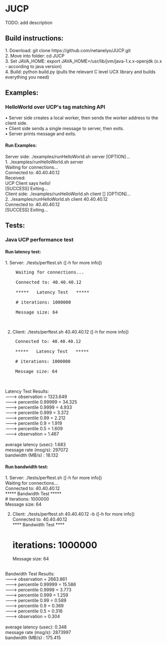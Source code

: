 <h1>JUCP</h1>

TODO: add description

<h2>Build instructions:</h2>
1. Download: git clone https://github.com/netanelyo/JUCP.git</br>
2. Move into folder: cd JUCP</br>
3. Set JAVA_HOME: export JAVA_HOME=/usr/lib/jvm/java-1.x.x-openjdk (x.x - according to java version)</br>
4. Build: python build.py (pulls the relevant C level UCX library and builds everything you need)</br>

<h2>Examples:</h2>
<h3>HelloWorld over UCP's tag matching API</h3>
&bull; Server side creates a local worker, then sends the worker address to the client side.</br>
&bull; Client side sends a single message to server, then exits.</br>
&bull; Server prints message and exits.</br>

<h4>Run Examples:</h4>
Server side: ./examples/runHelloWorld.sh server [OPTION]...</br>
1. ./examples/runHelloWorld.sh server</br>
	Waiting for connections...</br>
	Connected to: 40.40.40.12</br>
	Received:</br>
	UCP Client says hello!</br>
	[SUCCESS] Exiting...</br>
Client side: ./examples/runHelloWorld.sh client [<Host_IP_address>] [OPTION]...</br>
2. ./examples/runHelloWorld.sh client 40.40.40.12</br>
	Connected to: 40.40.40.12</br>
	[SUCCESS] Exiting...</br>

<h2>Tests:</h2>
<h3>Java UCP performance test</h3>
<h4>Run latency test:</h4>
1. Server: ./tests/perftest.sh ([-h for more info])</br>
	<pre>
	Waiting for connections...</br>
	Connected to: 40.40.40.12</br>
	*****   Latency Test   *****</br>
	# iterations: 1000000</br>
	Message size: 64</br>
	</pre>

2. Client: ./tests/perftest.sh 40.40.40.12 ([-h for more info])</br>
	<pre>
	Connected to: 40.40.40.12</br>
	*****   Latency Test   *****</br>
	# iterations: 1000000</br>
	Message size: 64</br>
</br>
	Latency Test Results:</br>
	---> <MAX> observation    = 1323.649</br>
	---> percentile 0.99999   = 34.325</br>
	---> percentile 0.9999    = 4.933</br>
	---> percentile 0.999     = 3.372</br>
	---> percentile 0.99      = 2.212</br>
	---> percentile 0.9       = 1.919</br>
	---> percentile 0.5       = 1.609</br>
	---> <MIN> observation    = 1.467</br>
</br>
	average latency (usec): 1.683</br>
	message rate (msg/s): 297072</br>
	bandwidth (MB/s) : 18.132</br>
	</pre>
<h4>Run bandwidth test:</h4>
1. Server: ./tests/perftest.sh ([-h for more info])</br>
	Waiting for connections...</br>
	Connected to: 40.40.40.12</br>
	*****   Bandwidth Test   *****</br>
	# iterations: 1000000</br>
	Message size: 64</br>

2. Client: ./tests/perftest.sh 40.40.40.12 -b ([-h for more info])</br>
	Connected to: 40.40.40.12</br>
	****   Bandwidth Test   ****</br>
	# iterations: 1000000</br>
	Message size: 64</br>
</br>
	Bandwidth Test Results:</br>
	---> <MAX> observation    = 2663.861</br>
	---> percentile 0.99999   = 15.586</br>
	---> percentile 0.9999    = 3.773</br>
	---> percentile 0.999     = 1.259</br>
	---> percentile 0.99      = 0.589</br>
	---> percentile 0.9       = 0.369</br>
	---> percentile 0.5       = 0.316</br>
	---> <MIN> observation    = 0.304</br>
</br>
	average latency (usec): 0.348</br>
	message rate (msg/s): 2873997</br>
	bandwidth (MB/s) : 175.415</br>
